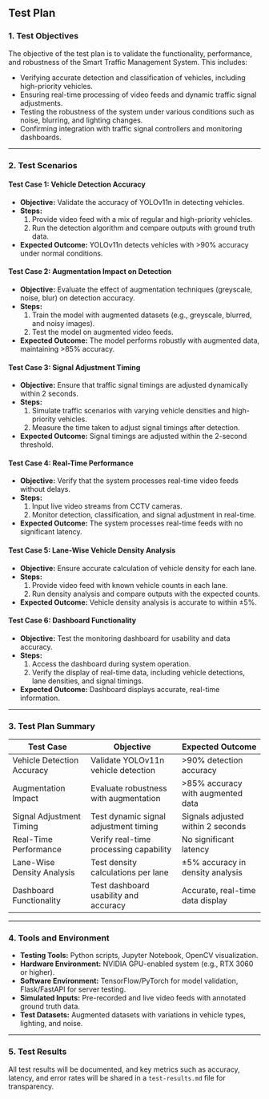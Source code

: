## Test Plan

### 1. Test Objectives
The objective of the test plan is to validate the functionality, performance, and robustness of the Smart Traffic Management System. This includes:
- Verifying accurate detection and classification of vehicles, including high-priority vehicles.
- Ensuring real-time processing of video feeds and dynamic traffic signal adjustments.
- Testing the robustness of the system under various conditions such as noise, blurring, and lighting changes.
- Confirming integration with traffic signal controllers and monitoring dashboards.

---

### 2. Test Scenarios

#### **Test Case 1: Vehicle Detection Accuracy**
- **Objective:** Validate the accuracy of YOLOv11n in detecting vehicles.
- **Steps:**
  1. Provide video feed with a mix of regular and high-priority vehicles.
  2. Run the detection algorithm and compare outputs with ground truth data.
- **Expected Outcome:** YOLOv11n detects vehicles with >90% accuracy under normal conditions.

#### **Test Case 2: Augmentation Impact on Detection**
- **Objective:** Evaluate the effect of augmentation techniques (greyscale, noise, blur) on detection accuracy.
- **Steps:**
  1. Train the model with augmented datasets (e.g., greyscale, blurred, and noisy images).
  2. Test the model on augmented video feeds.
- **Expected Outcome:** The model performs robustly with augmented data, maintaining >85% accuracy.

#### **Test Case 3: Signal Adjustment Timing**
- **Objective:** Ensure that traffic signal timings are adjusted dynamically within 2 seconds.
- **Steps:**
  1. Simulate traffic scenarios with varying vehicle densities and high-priority vehicles.
  2. Measure the time taken to adjust signal timings after detection.
- **Expected Outcome:** Signal timings are adjusted within the 2-second threshold.

#### **Test Case 4: Real-Time Performance**
- **Objective:** Verify that the system processes real-time video feeds without delays.
- **Steps:**
  1. Input live video streams from CCTV cameras.
  2. Monitor detection, classification, and signal adjustment in real-time.
- **Expected Outcome:** The system processes real-time feeds with no significant latency.

#### **Test Case 5: Lane-Wise Vehicle Density Analysis**
- **Objective:** Ensure accurate calculation of vehicle density for each lane.
- **Steps:**
  1. Provide video feed with known vehicle counts in each lane.
  2. Run density analysis and compare outputs with the expected counts.
- **Expected Outcome:** Vehicle density analysis is accurate to within ±5%.

#### **Test Case 6: Dashboard Functionality**
- **Objective:** Test the monitoring dashboard for usability and data accuracy.
- **Steps:**
  1. Access the dashboard during system operation.
  2. Verify the display of real-time data, including vehicle detections, lane densities, and signal timings.
- **Expected Outcome:** Dashboard displays accurate, real-time information.

---

### 3. Test Plan Summary

| **Test Case**                 | **Objective**                           | **Expected Outcome**                                     |
|-------------------------------|-----------------------------------------|---------------------------------------------------------|
| Vehicle Detection Accuracy    | Validate YOLOv11n vehicle detection     | >90% detection accuracy                                |
| Augmentation Impact           | Evaluate robustness with augmentation   | >85% accuracy with augmented data                     |
| Signal Adjustment Timing      | Test dynamic signal adjustment timing   | Signals adjusted within 2 seconds                     |
| Real-Time Performance         | Verify real-time processing capability  | No significant latency                                |
| Lane-Wise Density Analysis    | Test density calculations per lane      | ±5% accuracy in density analysis                     |
| Dashboard Functionality       | Test dashboard usability and accuracy   | Accurate, real-time data display                      |

---

### 4. Tools and Environment
- **Testing Tools:** Python scripts, Jupyter Notebook, OpenCV visualization.
- **Hardware Environment:** NVIDIA GPU-enabled system (e.g., RTX 3060 or higher).
- **Software Environment:** TensorFlow/PyTorch for model validation, Flask/FastAPI for server testing.
- **Simulated Inputs:** Pre-recorded and live video feeds with annotated ground truth data.
- **Test Datasets:** Augmented datasets with variations in vehicle types, lighting, and noise.

---

### 5. Test Results
All test results will be documented, and key metrics such as accuracy, latency, and error rates will be shared in a `test-results.md` file for transparency.


